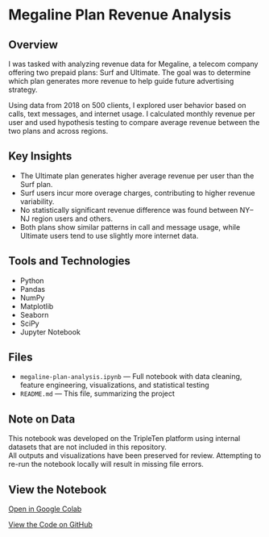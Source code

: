# Megaline Plan Revenue Analysis

## Overview

I was tasked with analyzing revenue data for Megaline, a telecom company offering two prepaid plans: Surf and Ultimate. The goal was to determine which plan generates more revenue to help guide future advertising strategy.

Using data from 2018 on 500 clients, I explored user behavior based on calls, text messages, and internet usage. I calculated monthly revenue per user and used hypothesis testing to compare average revenue between the two plans and across regions.

## Key Insights

- The Ultimate plan generates higher average revenue per user than the Surf plan.
- Surf users incur more overage charges, contributing to higher revenue variability.
- No statistically significant revenue difference was found between NY–NJ region users and others.
- Both plans show similar patterns in call and message usage, while Ultimate users tend to use slightly more internet data.

## Tools and Technologies

- Python  
- Pandas  
- NumPy  
- Matplotlib  
- Seaborn  
- SciPy  
- Jupyter Notebook

## Files

- `megaline-plan-analysis.ipynb` — Full notebook with data cleaning, feature engineering, visualizations, and statistical testing  
- `README.md` — This file, summarizing the project

## Note on Data

This notebook was developed on the TripleTen platform using internal datasets that are not included in this repository.  
All outputs and visualizations have been preserved for review. Attempting to re-run the notebook locally will result in missing file errors.

## View the Notebook

[Open in Google Colab](https://colab.research.google.com/github/joecre/megaline-plan-analysis/blob/main/megaline-plan-analysis.ipynb)

[View the Code on GitHub](https://github.com/joecre/megaline_plan_analysis)

